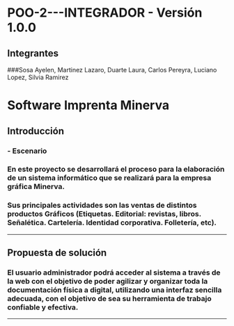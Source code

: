 # POO-2---INTEGRADOR - Versión 1.0.0

## Integrantes

###Sosa Ayelen, Martinez Lazaro, Duarte Laura, Carlos Pereyra, Luciano Lopez, Silvia Ramirez
 # Software Imprenta Minerva

 ## Introducción

 ### - Escenario

 ### En este proyecto se desarrollará el proceso para la elaboración de un sistema informático que se realizará para la empresa gráfica Minerva.

### Sus principales actividades son las ventas de distintos productos Gráficos (Etiquetas. Editorial: revistas, libros. Señalética. Cartelería. Identidad corporativa. Folletería, etc).

--- 

## Propuesta de solución

### El usuario administrador podrá acceder al sistema a través de la web con el objetivo de poder agilizar y organizar toda la documentación física a digital, utilizando una interfaz sencilla adecuada, con el objetivo de sea su herramienta de trabajo confiable y efectiva.

---
